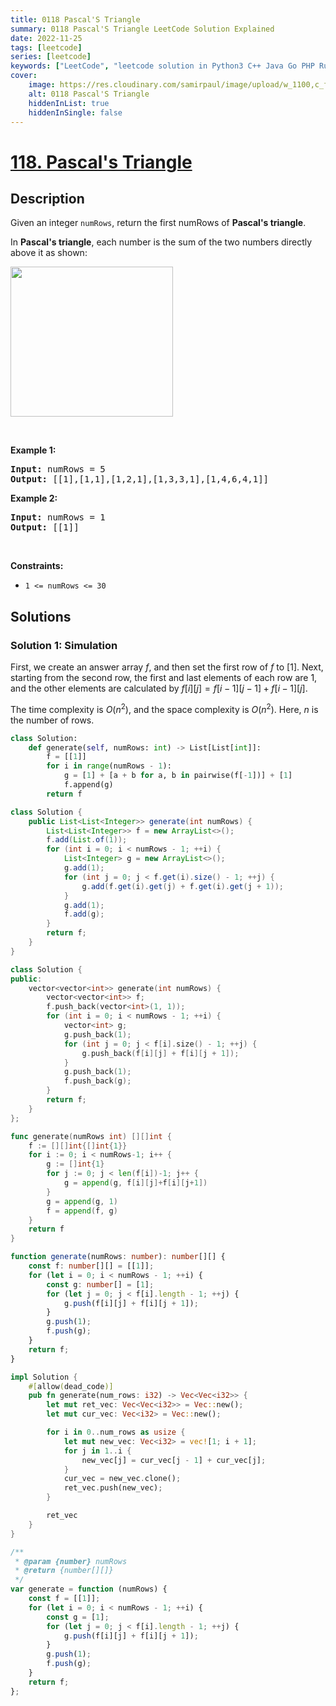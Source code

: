```yaml
---
title: 0118 Pascal'S Triangle
summary: 0118 Pascal'S Triangle LeetCode Solution Explained
date: 2022-11-25
tags: [leetcode]
series: [leetcode]
keywords: ["LeetCode", "leetcode solution in Python3 C++ Java Go PHP Ruby Swift TypeScript Rust C# JavaScript C", "0118 Pascal'S Triangle LeetCode Solution Explained in all languages"]
cover:
    image: https://res.cloudinary.com/samirpaul/image/upload/w_1100,c_fit,co_rgb:FFFFFF,l_text:Arial_75_bold:0118 Pascal'S Triangle - Solution Explained/problem-solving.webp
    alt: 0118 Pascal'S Triangle
    hiddenInList: true
    hiddenInSingle: false
---
```



# [118. Pascal's Triangle](https://leetcode.com/problems/pascals-triangle)


## Description

<p>Given an integer <code>numRows</code>, return the first numRows of <strong>Pascal&#39;s triangle</strong>.</p>

<p>In <strong>Pascal&#39;s triangle</strong>, each number is the sum of the two numbers directly above it as shown:</p>
<img alt="" src="https://fastly.jsdelivr.net/gh/doocs/leetcode@main/solution/0100-0199/0118.Pascal%27s%20Triangle/images/PascalTriangleAnimated2.gif" style="height:240px; width:260px" />
<p>&nbsp;</p>
<p><strong class="example">Example 1:</strong></p>
<pre><strong>Input:</strong> numRows = 5
<strong>Output:</strong> [[1],[1,1],[1,2,1],[1,3,3,1],[1,4,6,4,1]]
</pre><p><strong class="example">Example 2:</strong></p>
<pre><strong>Input:</strong> numRows = 1
<strong>Output:</strong> [[1]]
</pre>
<p>&nbsp;</p>
<p><strong>Constraints:</strong></p>

<ul>
	<li><code>1 &lt;= numRows &lt;= 30</code></li>
</ul>

## Solutions

### Solution 1: Simulation

First, we create an answer array $f$, and then set the first row of $f$ to $[1]$. Next, starting from the second row, the first and last elements of each row are $1$, and the other elements are calculated by $f[i][j] = f[i - 1][j - 1] + f[i - 1][j]$.

The time complexity is $O(n^2)$, and the space complexity is $O(n^2)$. Here, $n$ is the number of rows.

<!-- tabs:start -->

```python
class Solution:
    def generate(self, numRows: int) -> List[List[int]]:
        f = [[1]]
        for i in range(numRows - 1):
            g = [1] + [a + b for a, b in pairwise(f[-1])] + [1]
            f.append(g)
        return f
```

```java
class Solution {
    public List<List<Integer>> generate(int numRows) {
        List<List<Integer>> f = new ArrayList<>();
        f.add(List.of(1));
        for (int i = 0; i < numRows - 1; ++i) {
            List<Integer> g = new ArrayList<>();
            g.add(1);
            for (int j = 0; j < f.get(i).size() - 1; ++j) {
                g.add(f.get(i).get(j) + f.get(i).get(j + 1));
            }
            g.add(1);
            f.add(g);
        }
        return f;
    }
}
```

```cpp
class Solution {
public:
    vector<vector<int>> generate(int numRows) {
        vector<vector<int>> f;
        f.push_back(vector<int>(1, 1));
        for (int i = 0; i < numRows - 1; ++i) {
            vector<int> g;
            g.push_back(1);
            for (int j = 0; j < f[i].size() - 1; ++j) {
                g.push_back(f[i][j] + f[i][j + 1]);
            }
            g.push_back(1);
            f.push_back(g);
        }
        return f;
    }
};
```

```go
func generate(numRows int) [][]int {
	f := [][]int{[]int{1}}
	for i := 0; i < numRows-1; i++ {
		g := []int{1}
		for j := 0; j < len(f[i])-1; j++ {
			g = append(g, f[i][j]+f[i][j+1])
		}
		g = append(g, 1)
		f = append(f, g)
	}
	return f
}
```

```ts
function generate(numRows: number): number[][] {
    const f: number[][] = [[1]];
    for (let i = 0; i < numRows - 1; ++i) {
        const g: number[] = [1];
        for (let j = 0; j < f[i].length - 1; ++j) {
            g.push(f[i][j] + f[i][j + 1]);
        }
        g.push(1);
        f.push(g);
    }
    return f;
}
```

```rust
impl Solution {
    #[allow(dead_code)]
    pub fn generate(num_rows: i32) -> Vec<Vec<i32>> {
        let mut ret_vec: Vec<Vec<i32>> = Vec::new();
        let mut cur_vec: Vec<i32> = Vec::new();

        for i in 0..num_rows as usize {
            let mut new_vec: Vec<i32> = vec![1; i + 1];
            for j in 1..i {
                new_vec[j] = cur_vec[j - 1] + cur_vec[j];
            }
            cur_vec = new_vec.clone();
            ret_vec.push(new_vec);
        }

        ret_vec
    }
}
```

```js
/**
 * @param {number} numRows
 * @return {number[][]}
 */
var generate = function (numRows) {
    const f = [[1]];
    for (let i = 0; i < numRows - 1; ++i) {
        const g = [1];
        for (let j = 0; j < f[i].length - 1; ++j) {
            g.push(f[i][j] + f[i][j + 1]);
        }
        g.push(1);
        f.push(g);
    }
    return f;
};
```

<!-- tabs:end -->

<!-- end -->
